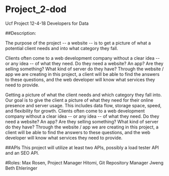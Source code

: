 # Project_2-dod
Ucf Project 12-4-18 Developers for Data

##Description:

The purpose of the project -- a website -- is to get a picture of what a potential client needs and into what category they fall. 

Clients often come to a web development company without a clear idea -- or any idea -- of what they need. Do they need a website? An app? Are they selling something? What kind of server do they have? Through the website / app we are creating in this project, a client will be able to find the answers to these questions, and the web developer will know what services they need to provide.

Getting a picture of what the client needs and which category they fall into.  Our goal is to give the client a picture of what they need for their online presence and server usage. This includes data flow, storage space, speed, and flexibility for growth.  Clients often come to a web development company without a clear idea -- or any idea -- of what they need. Do they need a website? An app? Are they selling something? What kind of server do they have? Through the website / app we are creating in this project, a client will be able to find the answers to these questions, and the web developer will know what services they need to provide.


##APIs
This project will utilize at least two APIs, possibly a load tester API and an SEO API.

#Roles: 
Max Rosen, Project Manager
Hitomi, Git Repository Manager
Jweng
Beth Ehleringer